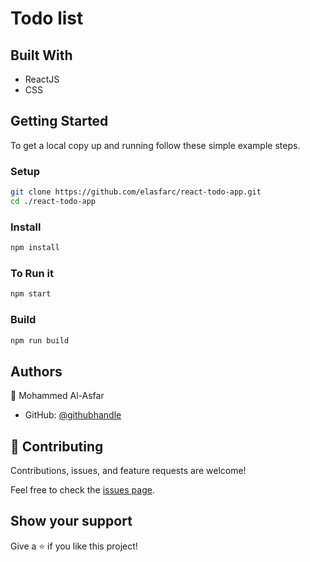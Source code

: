 # Todo list

## Built With

- ReactJS
- CSS

## Getting Started

To get a local copy up and running follow these simple example steps.

### Setup

```bash
git clone https://github.com/elasfarc/react-todo-app.git
cd ./react-todo-app
```

### Install

```bash
npm install
```

### To Run it

```bash
npm start
```

### Build

```bash
npm run build
```

## Authors

👤 Mohammed Al-Asfar

- GitHub: [@githubhandle](https://github.com/elasfarc)

## 🤝 Contributing

Contributions, issues, and feature requests are welcome!

Feel free to check the [issues page](../../issues/).

## Show your support

Give a ⭐️ if you like this project!
